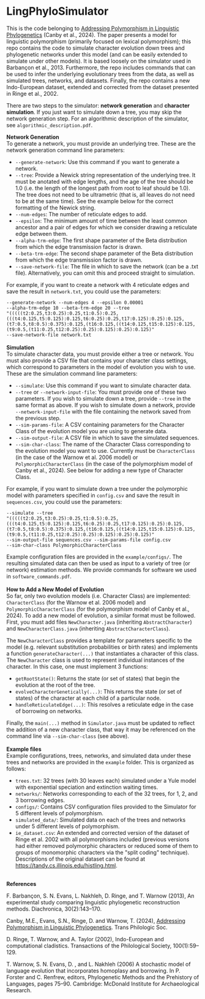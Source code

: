 # LingPhyloSimulator

This is the code belonging to [Addressing Polymorphism in Linguistic Phylogenetics](https://onlinelibrary.wiley.com/doi/10.1111/1467-968X.12289) (Canby et al., 2024). The paper presents a model for linguistic polymorphism (primarily focused on lexical polymorphism); this repo contains the code to simulate character evolution down trees and phylogenetic networks under this model (and can be easily extended to simulate under other models). It is based loosely on the simulator used in Barbançon et al., 2013. Furthermore, the repo includes commands that can be used to infer the underlying evolutionary trees from the data, as well as simulated trees, networks, and datasets. Finally, the repo contains a new Indo-European dataset, extended and corrected from the dataset presented in Ringe et al., 2002.

There are two steps to the simulator: <b>network generation</b> and <b>character simulation</b>. If you just want to simulate down a tree, you may skip the network generation step. For an algorithmic description of the simulator, see <code>algorithmic_description.pdf</code>.

<b>Network Generation</b><br>
To generate a network, you must provide an underlying tree. These are the network generation command line parameters:

* <code>--generate-network</code>: Use this command if you want to generate a network.
* <code>--tree</code>: Provide a Newick string representation of the underlying tree. It must be anotated with edge lengths, and the age of the tree should be 1.0 (i.e. the length of the longest path from root to leaf should be 1.0). The tree does not need to be ultrametric (that is, all leaves do not need to be at the same time). See the example below for the correct formatting of the Newick string.
* <code>--num-edges</code>: The number of reticulate edges to add.
* <code>--epsilon</code>: The minimum amount of time between the least common ancestor and a pair of edges for which we consider drawing a reticulate edge between them.
* <code>--alpha-trm-edge</code>: The first shape parameter of the Beta distribution from which the edge transmission factor is drawn.
* <code>--beta-trm-edge</code>: The second shape parameter of the Beta distribution from which the edge transmission factor is drawn.
* <code>--save-network-file</code>: The file in which to save the network (can be a .txt file). Alternatively, you can omit this and proceed straight to simulation.

For example, if you want to create a network with 4 reticulate edges and save the result in <code>network.txt</code>, you could use the parameters:

<code>--generate-network --num-edges 4 --epsilon 0.00001 --alpha-trm-edge 10 --beta-trm-edge 20 --tree "(((((t2:0.25,t3:0.25):0.25,t1:0.5):0.25,(((t4:0.125,t5:0.125):0.125,t6:0.25):0.25,t17:0.125):0.25):0.125,(t7:0.5,t8:0.5):0.375):0.125,(t16:0.125,((t14:0.125,t15:0.125):0.125,(t9:0.5,(t11:0.25,t12:0.25):0.25):0.125):0.25):0.125)" --save-network-file network.txt</code>
<br><br>
<b>Simulation</b><br>
To simulate character data, you must provide either a tree or network. You must also provide a CSV file that contains your character class settings, which correspond to parameters in the model of evolution you wish to use. These are the simulation command line parameters:

* <code>--simulate</code>: Use this command if you want to simulate character data.
* <code>--tree</code> or <code>--network-input-file</code>: You must provide one of these two parameters. If you wish to simulate down a tree, provide <code>--tree</code> in the same format as above. If you wish to simulate down a network, provide <code>--network-input-file</code> with the file containing the network saved from the previous step.
* <code>--sim-params-file</code>: A CSV containing parameters for the Character Class of the evolution model you are using to generate data.
* <code>--sim-output-file</code>: A CSV file in which to save the simulated sequences.
* <code>--sim-char-class</code>: The name of the Character Class corresponding to the evolution model you want to use. Currently must be <code>CharacterClass</code> (in the case of the Warnow et al. 2006 model) or <code>PolymorphicCharacterClass</code> (in the case of the polymorphism model of Canby et al., 2024). See below for adding a new type of Character Class.

For example, if you want to simulate down a tree under the polymorphic model with parameters specified in <code>config.csv</code> and save the result in <code>sequences.csv</code>, you could use the parameters:

<code>--simulate --tree "(((((t2:0.25,t3:0.25):0.25,t1:0.5):0.25,(((t4:0.125,t5:0.125):0.125,t6:0.25):0.25,t17:0.125):0.25):0.125,(t7:0.5,t8:0.5):0.375):0.125,(t16:0.125,((t14:0.125,t15:0.125):0.125,(t9:0.5,(t11:0.25,t12:0.25):0.25):0.125):0.25):0.125)" --sim-output-file sequences.csv --sim-params-file config.csv --sim-char-class PolymorphicCharacterClass</code>

Example configuration files are provided in the <code>example/configs/</code>. The resulting simulated data can then be used as input to a variety of tree (or network) estimation methods. We provide commands for software we used in <code>software_commands.pdf</code>.
<br><br>
<b>How to Add a New Model of Evolution</b><br>
So far, only two evolution models (i.e. Character Class) are implemented: <code>CharacterClass</code> (for the Warnow et al. 2006 model) and <code>PolymorphicCharacterClass</code> (for the polymorphism model of Canby et al., 2024). To add a new model of evolution, a similar format must be followed. First, you must add files <code>NewCharacter.java</code> (inheriting <code>AbstractCharacter</code>) and <code>NewCharacterClass.java</code> (inheriting <code>AbstractCharacterClass</code>).

The <code>NewCharacterClass</code> provides a template for parameters specific to the model (e.g. relevant substitution probabilities or birth rates) and implements a function <code>generateCharacter(...)</code> that instantiates a character of this class. The <code>NewCharacter</code> class is used to represent individual instances of the character. In this case, one must implement 3 functions:
* <code>getRootState()</code>: Returns the state (or set of states) that begin the evolution at the root of the tree.
* <code>evolveCharacterGenetically(...)</code>: This returns the state (or set of states) of the character at each child of a particular node.
* <code>handleReticulateEdge(...)</code>: This resolves a reticulate edge in the case of borrowing on networks.

Finally, the <code>main(...)</code> method in <code>Simulator.java</code> must be updated to reflect the addition of a new character class, that way it may be referenced on the command line via <code>--sim-char-class</code> (see above).
<br><br>
<b>Example files</b><br>
Example configurations, trees, networks, and simulated data under these trees and networks are provided in the <code>example</code> folder. This is organized as follows:
* <code>trees.txt</code>: 32 trees (with 30 leaves each) simulated under a Yule model with exponential speciation and extinction waiting times.
* <code>networks/</code>: Networks corresponding to each of the 32 trees, for 1, 2, and 3 borrowing edges.
* <code>configs/</code>: Contains CSV configuration files provided to the Simulator for 5 different levels of polymorphism.
* <code>simulated_data/</code>: Simulated data on each of the trees and networks under 5 different levels of polymorphism.
* <code>ie_dataset.csv</code>: An extended and corrected version of the dataset of Ringe et al. 2002 with all polymorphisms included (previous versions had either removed polymorphic characters or reduced some of them to groups of monomorphic characters via the "split coding" technique). Descriptions of the original dataset can be found at https://tandy.cs.illinois.edu/histling.html.

<br>
<b>References</b>

F. Barbançon, S. N. Evans, L. Nakhleh, D. Ringe, and T. Warnow (2013), An experimental study comparing linguistic phylogenetic reconstruction methods. Diachronica, 30(2):143–170.

Canby, M.E., Evans, S.N., Ringe, D. and Warnow, T. (2024), [Addressing Polymorphism in Linguistic Phylogenetics](https://onlinelibrary.wiley.com/doi/10.1111/1467-968X.12289). Trans Philologic Soc.

D. Ringe, T. Warnow, and A. Taylor (2002), Indo-European and computational cladistics. Transactions of the Philological Society, 100(1):59–129.

T. Warnow, S. N. Evans, D. , and L. Nakhleh (2006) A stochastic model of language evolution that incorporates homoplasy and borrowing. In P. Forster and C. Renfrew, editors, Phylogenetic Methods and the Prehistory of Languages, pages 75–90. Cambridge: McDonald Institute for Archaeological Research.
